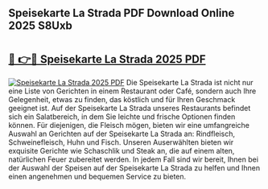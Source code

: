 ## Speisekarte La Strada PDF Download Online 2025 S8Uxb

# <h2><a href="http://gc7gszx.nevu.top/?p=Speisekarte+La+Strada">🔗 👉🔴 Speisekarte La Strada 2025 PDF</a></h2>

[![Speisekarte La Strada 2025 PDF](https://i.imgur.com/dBaPXMq.png)](http://gc7gszx.nevu.top/?p=Speisekarte+La+Strada)
Die Speisekarte La Strada ist nicht nur eine Liste von Gerichten in einem Restaurant oder Café, sondern auch Ihre Gelegenheit, etwas zu finden, das köstlich und für Ihren Geschmack geeignet ist. Auf der Speisekarte La Strada unseres Restaurants befindet sich ein Salatbereich, in dem Sie leichte und frische Optionen finden können. Für diejenigen, die Fleisch mögen, bieten wir eine umfangreiche Auswahl an Gerichten auf der Speisekarte La Strada an: Rindfleisch, Schweinefleisch, Huhn und Fisch. Unseren Auserwählten bieten wir exquisite Gerichte wie Schaschlik und Steak an, die auf einem alten, natürlichen Feuer zubereitet werden. In jedem Fall sind wir bereit, Ihnen bei der Auswahl der Speisen auf der Speisekarte La Strada zu helfen und Ihnen einen angenehmen und bequemen Service zu bieten.
